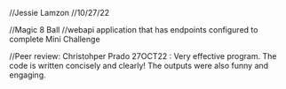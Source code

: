 //Jessie Lamzon
//10/27/22

//Magic 8 Ball
//webapi application that has endpoints configured to complete Mini Challenge

//Peer review: Christohper Prado 27OCT22 : Very effective program. The code is written concisely and clearly! The outputs were also funny and engaging. 


